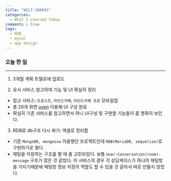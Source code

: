 ```yaml
---
title: "WILT-200601"
categories:
  - What I Learned Today
comments : true
tags:
  - RDB
  - mysql
  - app design
---
```


### 오늘 한 일
----

1. 3개월 계획 트렐로에 업로드<br>

2. 유사 서비스 참고하여 기능 및 UI 확실히 정리
  - 참고 서비스: `트로스트`, `마인드카페`, `마인드카페 프로` 모바일앱
  - 총 28개 화면 [oven] 이용해 UI 구성 완료
  - 확실히 기존 서비스를 참고하면서 하니 UI구성 및 구현할 기능들이 좀 명확히 보인다.<br>

3. RDB로 db구조 다시 짜기: 엑셀로 정리함
  - 기존 `MongoDB, mongoose` 이용했던 프로젝트인데 `RDB(MariaDB, sequelize)`로 구현하기로 했다.
  - 채팅을 저장하는 구조를 짤 때 좀 고민되었다. 보통 `User-Conversation(room)-message` 구조가 많은 것 같았다. 이 서비스의 경우 각 상담케이스가 하나의 채팅방을 가지기때문에 채팅방 정보 저장의 역할도 할 수 있을 것 같아서 따로 만들지 않았다.<br>

  [oven]:https://ovenapp.io/project/3SvvkQTJ1RxMIUygFdWt2LnJ3U5OxfGm#Prkx8

